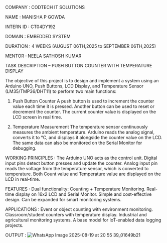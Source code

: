 COMPANY : CODTECH IT SOLUTIONS

NAME : MANISHA P GOWDA

INTERN ID : CT04DY192

DOMAIN : EMBEDDED SYSTEM

DURATION : 4 WEEKS (AUGUST 06TH,2025 to SEPTEMBER 06TH,2025)

MENTOR : NEELA SATHOSH KUMAR

TASK DESCRIPTION – PUSH BUTTON COUNTER WITH TEMPERATURE DISPLAY

The objective of this project is to design and implement a system using an Arduino UNO, Push Buttons, LCD Display, and Temperature Sensor (LM35/TMP36/DHT11) to perform two main functions:
1. Push Button Counter
A push button is used to increment the counter value each time it is pressed.
Another button can be used to reset or decrement the counter.
The current counter value is displayed on the LCD screen in real time.

2. Temperature Measurement
The temperature sensor continuously measures the ambient temperature.
Arduino reads the analog signal, converts it to °C, and displays it alongside the counter value on the LCD.
The same data can also be monitored on the Serial Monitor for debugging.

WORKING PRINCIPLES :
The Arduino UNO acts as the control unit.
Digital input pins detect button presses and update the counter.
Analog input pin reads the voltage from the temperature sensor, which is converted to temperature.
Both Count value and Temperature value are displayed on the LCD in real-time.

FEATURES :
Dual functionality: Counting + Temperature Monitoring.
Real-time display on 16x2 LCD and Serial Monitor.
Simple and cost-effective design.
Can be expanded for smart monitoring systems.

APPLICATIONS :
Event or object counting with environment monitoring.
Classroom/student counters with temperature display.
Industrial and agricultural monitoring systems.
A base model for IoT-enabled data logging projects.

OUTPUT : 
![WhatsApp Image 2025-08-19 at 20 55 39_01649b21](https://github.com/user-attachments/assets/1af43442-983f-4d20-8ebc-d7335723d7e9)


  
